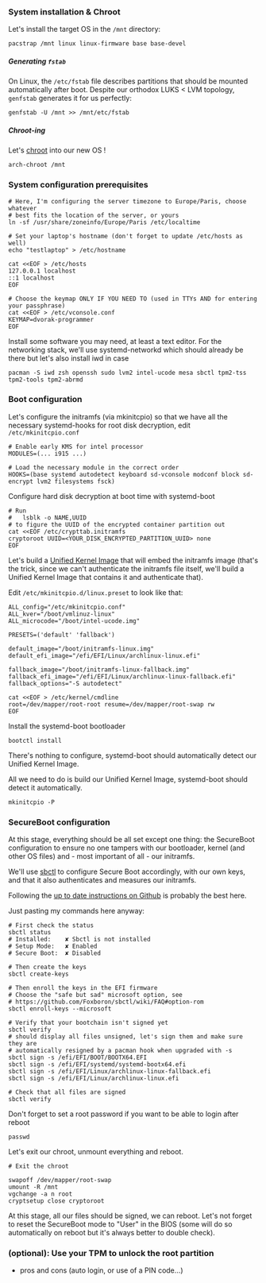 ### System installation & Chroot

Let's install the target OS in the `/mnt` directory:
```shell
pacstrap /mnt linux linux-firmware base base-devel
```

##### Generating `fstab`

On Linux, the `/etc/fstab` file describes partitions that should be mounted
automatically after boot. Despite our orthodox LUKS < LVM topology,
`genfstab` generates it for us perfectly:
```shell
genfstab -U /mnt >> /mnt/etc/fstab
```

##### Chroot-ing

Let's [chroot](TODO) into our new OS !

```shell
arch-chroot /mnt
```

### System configuration prerequisites

```shell
# Here, I'm configuring the server timezone to Europe/Paris, choose whatever
# best fits the location of the server, or yours
ln -sf /usr/share/zoneinfo/Europe/Paris /etc/localtime

# Set your laptop's hostname (don't forget to update /etc/hosts as well)
echo "testlaptop" > /etc/hostname

cat <<EOF > /etc/hosts
127.0.0.1 localhost
::1 localhost
EOF

# Choose the keymap ONLY IF YOU NEED TO (used in TTYs AND for entering your passphrase)
cat <<EOF > /etc/vconsole.conf
KEYMAP=dvorak-programmer
EOF
```

Install some software you may need, at least a text editor. For the networking
stack, we'll use systemd-networkd which should already be there but let's also
install iwd in case
```shell
pacman -S iwd zsh openssh sudo lvm2 intel-ucode mesa sbctl tpm2-tss tpm2-tools tpm2-abrmd
```

### Boot configuration

Let's configure the initramfs (via mkinitcpio) so that we have all the necessary
systemd-hooks for root disk decryption, edit `/etc/mkinitcpio.conf`

```
# Enable early KMS for intel processor
MODULES=(... i915 ...)

# Load the necessary module in the correct order
HOOKS=(base systemd autodetect keyboard sd-vconsole modconf block sd-encrypt lvm2 filesystems fsck)
```

Configure hard disk decryption at boot time with systemd-boot
```shell
# Run
#   lsblk -o NAME,UUID
# to figure the UUID of the encrypted container partition out
cat <<EOF /etc/crypttab.initramfs
cryptoroot UUID=<YOUR_DISK_ENCRYPTED_PARTITION_UUID> none
EOF
```

Let's build a [Unified Kernel Image](https://wiki.archlinux.org/title/Unified_kernel_image) that will embed the initramfs image (that's the trick, since we can't authenticate the initramfs file itself, we'll build a Unified Kernel Image that contains it and authenticate that).

Edit `/etc/mkinitcpio.d/linux.preset` to look like that:
```
ALL_config="/etc/mkinitcpio.conf"
ALL_kver="/boot/vmlinuz-linux"
ALL_microcode="/boot/intel-ucode.img"

PRESETS=('default' 'fallback')

default_image="/boot/initramfs-linux.img"
default_efi_image="/efi/EFI/Linux/archlinux-linux.efi"

fallback_image="/boot/initramfs-linux-fallback.img"
fallback_efi_image="/efi/EFI/Linux/archlinux-linux-fallback.efi"
fallback_options="-S autodetect"
```

```shell
cat <<EOF > /etc/kernel/cmdline
root=/dev/mapper/root-root resume=/dev/mapper/root-swap rw
EOF
```

Install the systemd-boot bootloader

```shell
bootctl install
```

There's nothing to configure, systemd-boot should automatically detect our
Unified Kernel Image.

All we need to do is build our Unified Kernel Image, systemd-boot should detect
it automatically.
```shell
mkinitcpio -P
```


### SecureBoot configuration

At this stage, everything should be all set except one thing: the SecureBoot
configuration to ensure no one tampers with our bootloader, kernel (and other OS
files) and - most important of all - our initramfs.

We'll use [sbctl](https://github.com/Foxboron/sbctl) to configure Secure Boot accordingly, with our own keys, and
that it also authenticates and measures our initramfs.

Following the [up to date instructions on Github](https://github.com/Foxboron/sbctl#key-creation-and-enrollment) is probably the best here.

Just pasting my commands here anyway:

```shell
# First check the status
sbctl status
# Installed:	✘ Sbctl is not installed
# Setup Mode:	✘ Enabled
# Secure Boot:	✘ Disabled

# Then create the keys
sbctl create-keys

# Then enroll the keys in the EFI firmware
# Choose the "safe but sad" microsoft option, see
# https://github.com/Foxboron/sbctl/wiki/FAQ#option-rom
sbctl enroll-keys --microsoft

# Verify that your bootchain isn't signed yet
sbctl verify
# should display all files unsigned, let's sign them and make sure they are
# automatically resigned by a pacman hook when upgraded with -s
sbctl sign -s /efi/EFI/BOOT/BOOTX64.EFI
sbctl sign -s /efi/EFI/systemd/systemd-bootx64.efi
sbctl sign -s /efi/EFI/Linux/archlinux-linux-fallback.efi
sbctl sign -s /efi/EFI/Linux/archlinux-linux.efi

# Check that all files are signed
sbctl verify
```

Don't forget to set a root password if you want to be able to login after reboot
```shell
passwd
```

Let's exit our chroot, unmount everything and reboot.
```shell
# Exit the chroot

swapoff /dev/mapper/root-swap
umount -R /mnt
vgchange -a n root
cryptsetup close cryptoroot
```

At this stage, all our files should be signed, we can reboot. Let's not forget
to reset the SecureBoot mode to "User" in the BIOS (some will do so
automatically on reboot but it's always better to double check).

### (optional): Use your TPM to unlock the root partition

* pros and cons (auto login, or use of a PIN code...)
